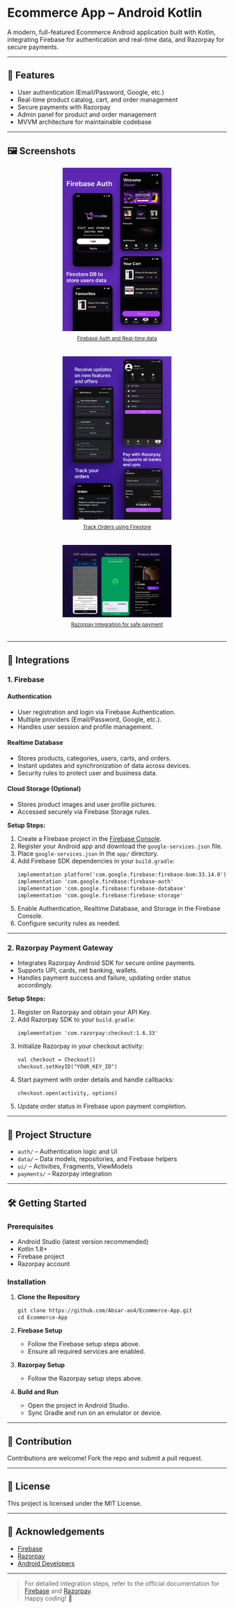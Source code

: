 # Ecommerce App – Android Kotlin

A modern, full-featured Ecommerce Android application built with Kotlin, integrating Firebase for authentication and real-time data, and Razorpay for secure payments.

---

## 🚀 Features

- User authentication (Email/Password, Google, etc.)
- Real-time product catalog, cart, and order management
- Secure payments with Razorpay
- Admin panel for product and order management
- MVVM architecture for maintainable codebase

---

## 🖼️ Screenshots

<p align="center">
  <img src="screenshots/page1.png" alt="Firebase Auth and Real-time data" title="Firebase Auth and Real-time data" width="250"/>
  <br/><sub><u>Firebase Auth and Real-time data</u></sub>
  <br/><br/><br/>
  <img src="screenshots/page2.png" alt="Track Orders using Firestore" title="Track Orders using Firestore" width="250"/>
  <br/><sub><u>Track Orders using Firestore</u></sub>
  <br/><br/><br/>
  <img src="screenshots/page3.png" alt="Razorpay Integration for safe payment" title="Razorpay Integration for safe payment" width="250"/>
  <br/><sub><u>Razorpay Integration for safe payment</u></sub>
  <br/><br/>
</p>


---

## 🔌 Integrations

### 1. Firebase

#### Authentication
- User registration and login via Firebase Authentication.
- Multiple providers (Email/Password, Google, etc.).
- Handles user session and profile management.

#### Realtime Database
- Stores products, categories, users, carts, and orders.
- Instant updates and synchronization of data across devices.
- Security rules to protect user and business data.

#### Cloud Storage (Optional)
- Stores product images and user profile pictures.
- Accessed securely via Firebase Storage rules.


**Setup Steps:**
1. Create a Firebase project in the [Firebase Console](https://console.firebase.google.com/).
2. Register your Android app and download the `google-services.json` file.
3. Place `google-services.json` in the `app/` directory.
4. Add Firebase SDK dependencies in your `build.gradle`:
    ```
    implementation platform('com.google.firebase:firebase-bom:33.14.0')
    implementation 'com.google.firebase:firebase-auth'
    implementation 'com.google.firebase:firebase-database'
    implementation 'com.google.firebase:firebase-storage'
    ```
5. Enable Authentication, Realtime Database, and Storage in the Firebase Console.
6. Configure security rules as needed.

---

### 2. Razorpay Payment Gateway

- Integrates Razorpay Android SDK for secure online payments.
- Supports UPI, cards, net banking, wallets.
- Handles payment success and failure, updating order status accordingly.

**Setup Steps:**
1. Register on Razorpay and obtain your API Key.
2. Add Razorpay SDK to your `build.gradle`:
    ```
    implementation 'com.razorpay:checkout:1.6.33'
    ```
3. Initialize Razorpay in your checkout activity:
    ```
    val checkout = Checkout()
    checkout.setKeyID("YOUR_KEY_ID")
    ```
4. Start payment with order details and handle callbacks:
    ```
    checkout.open(activity, options)
    ```
5. Update order status in Firebase upon payment completion.

---


## 📁 Project Structure

- `auth/` – Authentication logic and UI
- `data/` – Data models, repositories, and Firebase helpers
- `ui/` – Activities, Fragments, ViewModels
- `payments/` – Razorpay integration

---

## 🛠️ Getting Started

### Prerequisites
- Android Studio (latest version recommended)
- Kotlin 1.8+
- Firebase project
- Razorpay account

### Installation

1. **Clone the Repository**
    ```
    git clone https://github.com/Absar-ao4/Ecommerce-App.git
    cd Ecommerce-App
    ```

2. **Firebase Setup**
    - Follow the Firebase setup steps above.
    - Ensure all required services are enabled.

3. **Razorpay Setup**
    - Follow the Razorpay setup steps above.

4. **Build and Run**
    - Open the project in Android Studio.
    - Sync Gradle and run on an emulator or device.

---

## 🤝 Contribution

Contributions are welcome! Fork the repo and submit a pull request.

---

## 📄 License

This project is licensed under the MIT License.

---

## 🙏 Acknowledgements

- [Firebase](https://firebase.google.com/)
- [Razorpay](https://razorpay.com/)
- [Android Developers](https://developer.android.com/)

---

> For detailed integration steps, refer to the official documentation for [Firebase](https://firebase.google.com/docs/) and [Razorpay](https://razorpay.com/docs/).  
> Happy coding! 🚀
